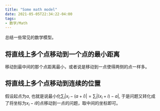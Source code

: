 ```yaml
---
title: "Some math model"
date: 2021-05-05T22:34:22-04:00
tags:
- 数学/Math 
---
```

总结一些常见的数学模型。
<!--more-->
## 将直线上多个点移动到一个点的最小距离

移动到最中间的那个点距离最小，或者说是移动到一点使得两侧的点一样多。

## 将直线上多个点移动到连续的位置

假设起点为$a$, 也就是说最小化$\sum_i|x_i-(a+i)|=\sum_i|(x_i+i)-a|$, 于是问题又转化成了将坐标为$x_i-i$的点移动到一点的问题，取中间的坐标即可。

